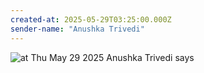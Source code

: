 ```yaml
---
created-at: 2025-05-29T03:25:00.000Z
sender-name: "Anushka Trivedi"
---
```


![at Thu May 29 2025 Anushka Trivedi says](./messages/images/IMG-20250529-WA0002.jpg)

